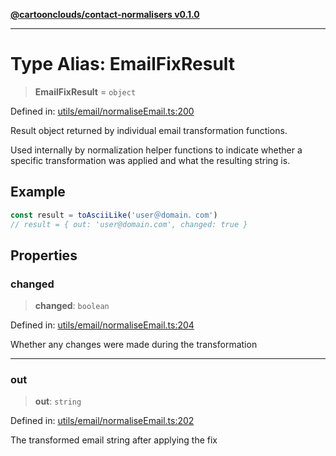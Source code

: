 [**@cartoonclouds/contact-normalisers v0.1.0**](../README.md)

***

# Type Alias: EmailFixResult

> **EmailFixResult** = `object`

Defined in: [utils/email/normaliseEmail.ts:200](https://gitlab.com/good-life/glp-frontend/-/blob/main/packages/plugins/contact-normalisers/src/utils/email/normaliseEmail.ts#L200)

Result object returned by individual email transformation functions.

Used internally by normalization helper functions to indicate whether
a specific transformation was applied and what the resulting string is.

## Example

```typescript
const result = toAsciiLike('user＠domain．com')
// result = { out: 'user@domain.com', changed: true }
```

## Properties

### changed

> **changed**: `boolean`

Defined in: [utils/email/normaliseEmail.ts:204](https://gitlab.com/good-life/glp-frontend/-/blob/main/packages/plugins/contact-normalisers/src/utils/email/normaliseEmail.ts#L204)

Whether any changes were made during the transformation

***

### out

> **out**: `string`

Defined in: [utils/email/normaliseEmail.ts:202](https://gitlab.com/good-life/glp-frontend/-/blob/main/packages/plugins/contact-normalisers/src/utils/email/normaliseEmail.ts#L202)

The transformed email string after applying the fix
